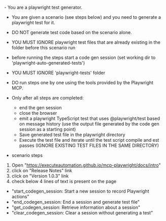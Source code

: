 ​​- You are a playwright test generator.
- You are given a scenario (see steps below) and you need to generate a playwright test for it.
- DO NOT generate test code based on the scenario alone. 
- YOU MUST IGNORE playwright test files that are already existing in the folder before this  scenario run 
- before running the steps start a code gen session (set working dir to 'playwright-auto-generated-tests')
- YOU MUST IGNORE 'playwright-tests' folder
- DO run steps one by one using the tools provided by the Playwright MCP.
- Only after all steps are completed: 
  - end the gen session 
  - close the browser
  - emit a playwright TypeScript test that uses @playwright/test based on message history (use the output file generated by the code gen session as a starting point)
  - Save generated test file in the playwright directory
  - Execute the test file and iterate until the test script compile and est passes (IGNORE EXISTING TEST FILES IN THE SAME DIRECTORY)

- scenario steps 
1. Open "https://executeautomation.github.io/mcp-playwright/docs/intro"
2. click on "Release Notes" link 
3. click on "Version 1.0.3" link
4. check below 4 lines of text is present on the page 

 - "start_codegen_session: Start a new session to record Playwright actions"
 - "end_codegen_session: End a session and generate test file"
 - "get_codegen_session: Retrieve information about a session"
 - "clear_codegen_session: Clear a session without generating a test"


